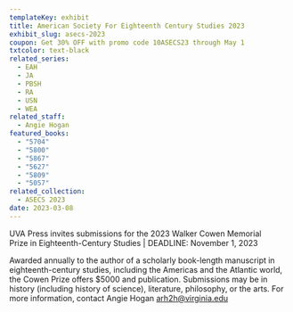 ```yaml
---
templateKey: exhibit
title: American Society For Eighteenth Century Studies 2023
exhibit_slug: asecs-2023
coupon: Get 30% OFF with promo code 10ASECS23 through May 1
txtcolor: text-black
related_series:
  - EAH
  - JA
  - PBSH
  - RA
  - USN
  - WEA
related_staff:
  - Angie Hogan
featured_books:
  - "5704"
  - "5800"
  - "5867"
  - "5627"
  - "5809"
  - "5057"
related_collection:
  - ASECS 2023
date: 2023-03-08
---
```

UVA Press invites submissions for the 2023 Walker Cowen Memorial Prize in Eighteenth-Century Studies | DEADLINE: November 1, 2023

Awarded annually to the author of a scholarly book-length manuscript in eighteenth-century studies, including the Americas and the Atlantic world, the Cowen Prize offers $5000 and publication. Submissions may be in history (including history of science), literature, philosophy, or the arts. For more information, contact Angie Hogan [arh2h@virginia.edu](mailto:arh2h@virginia.edu)